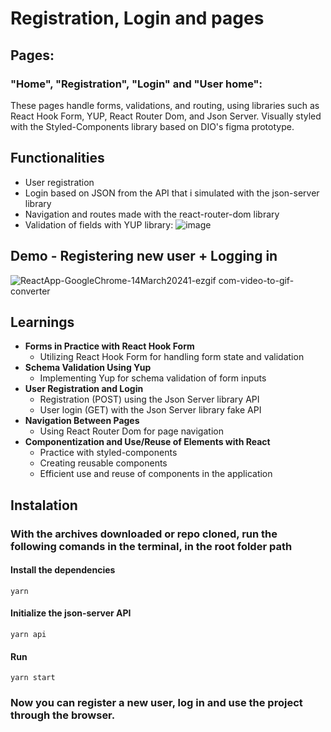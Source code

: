 # Registration, Login and pages
## Pages:
### "Home", "Registration", "Login" and "User home":  
These pages handle forms, validations, and routing, using libraries such as React Hook Form, YUP, React Router Dom, and Json Server. Visually styled with the Styled-Components library based on DIO's figma prototype.
## Functionalities
- User registration
- Login based on JSON from the API that i simulated with the json-server library
- Navigation and routes made with the react-router-dom library
- Validation of fields with YUP library:
 ![image](https://github.com/dig-ie/trilha-react-cadastro-login-userHome/assets/101150281/76f990ba-77ab-4c09-bebe-8abcdbb32bda)
## Demo - Registering new user + Logging in
![ReactApp-GoogleChrome-14March20241-ezgif com-video-to-gif-converter](https://github.com/dig-ie/trilha-react-cadastro-login-userHome/assets/101150281/d88396ab-f830-4760-beed-806fc4df6878)
## Learnings
- **Forms in Practice with React Hook Form**
  - Utilizing React Hook Form for handling form state and validation
- **Schema Validation Using Yup**
  - Implementing Yup for schema validation of form inputs
- **User Registration and Login**
  - Registration (POST) using the Json Server library API
  - User login (GET) with the Json Server library fake API
- **Navigation Between Pages**
  - Using React Router Dom for page navigation
- **Componentization and Use/Reuse of Elements with React**
  - Practice with styled-components
  - Creating reusable components
  - Efficient use and reuse of components in the application

## Instalation
### With the archives downloaded or repo cloned, run the following comands in the terminal, in the root folder path
#### Install the dependencies
`yarn`
#### Initialize the json-server API
`yarn api`
#### Run
`yarn start`

### Now you can register a new user, log in and use the project through the browser.
